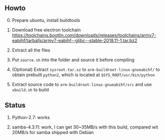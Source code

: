 ## Howto
0. Prepare ubuntu, install buildtools

1. Download free electron toolchain https://toolchains.bootlin.com/downloads/releases/toolchains/armv7-eabihf/tarballs/armv7-eabihf--glibc--stable-2018.11-1.tar.bz2

2. Extract all the files

3. Put `source.sh` into the folder and source it before compiling

4. (Optional) Extract `sysroot.tar.xz` to `arm-buildroot-linux-gnueabihf/` to obtain prebuilt `python2`, which is located at `$SYS_ROOT/usr/bin/python`

5. Extract source code to `arm-buildroot-linux-gnueabihf/src` and use `xbuild.sh` to build

## Status

1. Python-2.7: works

2. samba-4.3.11: work, I can get 30~35MB/s with this build, compared wit 20MB/s for samba shipped with Debian
